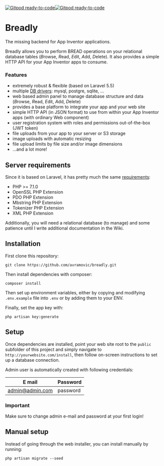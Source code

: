[![Gitpod ready-to-code](https://img.shields.io/badge/Gitpod-ready--to--code-blue?logo=gitpod)](https://gitpod.io/#https://github.com/avramovic/breadly)[![Gitpod ready-to-code](https://img.shields.io/badge/Gitpod-ready--to--code-blue?logo=gitpod)](https://gitpod.io/#https://github.com/avramovic/breadly)

# Breadly

The missing backend for App Inventor applications.

Breadly allows you to perform BREAD operations on your relational database tables (*B*rowse, *R*ead, *E*dit, *A*dd, *D*elete). It also provides a simple HTTP API for your App Inventor apps to consume.

### Features 

* extremely robust & flexible (based on Laravel 5.5)
* multiple [DB drivers](https://laravel.com/docs/5.5/database#introduction): mysql, postgre, sqlite, ...
* web based admin panel to manage database structure and data (*B*rowse, *R*ead, *E*dit, *A*dd, *D*elete)
* provides a base platform to integrate your app and your web site
* simple HTTP API (in JSON format) to use from within your App Inventor apps (with ordinary Web component)
* user registration system with roles and permissions out-of-the-box (JWT token)
* file uploads from your app to your server or S3 storage
* image uploads with automatic resizing
* file upload limits by file size and/or image dimensions
* ...and a lot more!

## Server requirements

Since it is based on Laravel, it has pretty much the same [requirements](https://laravel.com/docs/5.5/installation#server-requirements):

* PHP >= 7.1.0
* OpenSSL PHP Extension
* PDO PHP Extension
* Mbstring PHP Extension
* Tokenizer PHP Extension
* XML PHP Extension

Additionally, you will need a relational database (to manage) and some patience until I write additional documentation in the Wiki.

## Installation

First clone this repository:

`git clone https://github.com/avramovic/breadly.git`

Then install dependencies with composer:

`composer install`

Then set up environment variables, either by copying and modifying `.env.example` file into `.env` or by adding them to your ENV.

Finally, set the app key with:

`php artisan key:generate`

## Setup

Once dependencies are installed, point your web site root to the `public` subfolder of this project and simply navigate to `http://yourwebsite.com/install`, then follow on-screen instructions to set up a database connection.

Admin user is automatically created with following credentials:

| E mail | Password |
|--------|----------|
| admin@admin.com | password |

### Important

Make sure to change admin e-mail and password at your first login!

## Manual setup

Instead of going through the web installer, you can install manually by running:

`php artisan migrate --seed`